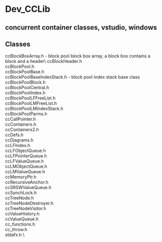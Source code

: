 # Dev_CCLib
## concurrent container classes, vstudio, windows

## Classes

ccBlockBoxArray.h           - block pool block box array, a block box contains a block and a header\ 
ccBlockHeader.h \
ccBlockPool.h \
ccBlockPoolBase.h \
ccBlockPoolBaseIndexStack.h - block pool index stack base class\
ccBlockPoolBlock.h \
ccBlockPoolCentral.h \
ccBlockPoolIndex.h \
ccBlockPoolLFFreeList.h \
ccBlockPoolLMFreeList.h \
ccBlockPoolLMIndexStack.h \
ccBlockPoolParms.h \
ccCallPointer.h \
ccContainers.h \
ccContainers2.h \
ccDefs.h \
ccDiagrams.h \
ccLFIndex.h \
ccLFObjectQueue.h \
ccLFPointerQueue.h \
ccLFValueQueue.h \
ccLMObjectQueue.h \
ccLMValueQueue.h \
ccMemoryPtr.h \
ccRecursiveAnchor.h \
ccSRSWValueQueue.h \
ccSynchLock.h \
ccTreeNode.h \
ccTreeNodeDestroyer.h \
ccTreeNodeVisitor.h \
ccValueHistory.h \
ccValueQueue.h \
cc_functions.h \
cc_throw.h \
stdafx.h \
